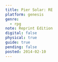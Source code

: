 ```yaml
---
title: Pier Solar: RE
platform: genesis
genre:
  - rpg
note: Reprint Edition
digital: false
physical: true
guide: true
pending: false
posted: 2014-02-10
---
```

